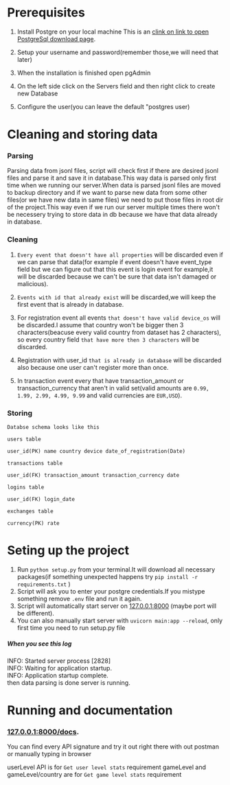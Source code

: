Prerequisites
=============
1. Install Postgre on your local machine This is an [clink on link to open PostgreSql download page](https://www.postgresql.org/download/).

2. Setup your username and password(remember those,we will need that later)
3. When the installation is finished open pgAdmin
4. On the left side click on the Servers field and then right click to create new Database
5. Configure the user(you can leave the default  "postgres user)


Cleaning and storing data
=============
### Parsing
Parsing data from jsonl files, script will check first if there are desired jsonl files and parse it and save it in database.This way data is parsed only first time when we running our server.When data is parsed jsonl files are moved to backup directory and if we want to parse new data from some other files(or we have new data in same files) we need to put those files in root dir of the project.This way even if we run our server multiple times there won't be necessery trying to store data in db because we have that data already in database.

### Cleaning
1. `Every event that doesn't have all properties` will be discarded even if we can parse that data(for example if event doesn't have event_type field but we can figure out that this event is login event for example,it will be discarded because we can't be sure that data isn't damaged or malicious).

2. `Events with id that already exist` will be discarded,we will keep the first event that is already in database.

3. For registration event all events `that doesn't have valid device_os` will be discarded.I assume that country won't be bigger then 3 characters(beacuse every valid country from dataset has 2 characters), so every country field `that have more then 3 characters` will be discarded.

4. Registration with user_id `that is already in database` will be discarded also because one user can't register more than once.

5. In transaction event every that have transaction_amount or transaction_currency that aren't in valid set(valid amounts are `0.99, 1.99, 2.99, 4.99, 9.99` and valid currencies are `EUR,USD`).

### Storing

`Databse schema looks like this`


`users table`

`user_id(PK) name country device date_of_registration(Date)`

`transactions table`

`user_id(FK) transaction_amount transaction_currency date`

`logins table`

`user_id(FK) login_date`

`exchanges table`

`currency(PK) rate`

Seting up the project
=============
1. Run `python setup.py` from your terminal.It will download all necessary packages(if something unexpected happens try `pip install -r requirements.txt` )
2. Script will ask you to enter your postgre credentials.If you mistype something remove `.env` file and run it again.
3. Script will automatically start server on [127.0.0.1:8000](http://127.0.0.1:8000) (maybe port will be different).
4. You can also manually start server with `uvicorn main:app --reload`, only first time you need to run setup.py file

##### When you see this log 
INFO:     Started server process [2828]  
INFO:     Waiting for application startup.  
INFO:     Application startup complete.  
then data parsing is done server is running.  

Running and documentation
=============

### [127.0.0.1:8000/docs](http://127.0.0.1:8000/docs).

You can find every API signature and try it out right there with out postman or manually typing in browser

userLevel API is for `Get user level stats` requirement
gameLevel and gameLevel/country are for `Get game level stats` requirement
